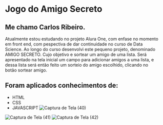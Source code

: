 # Jogo do Amigo Secreto
## Me chamo Carlos Ribeiro.
Atualmente estou estudando no projeto Alura One, com enfase no momento em front end, com pespectiva de dar continuidade no curso de Data Science.
Ao longo do curso desenvolvi este pequeno projeto, denominado AMIGO SECRETO. Cujo objetivo e sortear um amigo de uma lista.
Será apresentado na tela inicial um campo para adicionar amigos a uma lista, e dessa lista será então feito um sorteio do amigo escolhido, clicando no botão sortear amigo.
## Foram aplicados conhecimentos de: 
- HTML
- CSS
- JAVASCRIPT
![Captura de Tela (40)](https://github.com/user-attachments/assets/557ac16a-430c-41da-adf8-7e7df1e8bfc2)


![Captura de Tela (41)](https://github.com/user-attachments/assets/f43fc721-8bf6-40a2-82d2-5b5b54919c45)
![Captura de Tela (42)](https://github.com/user-attachments/assets/2968651f-e971-493a-9f7e-43f94f07e60b)
